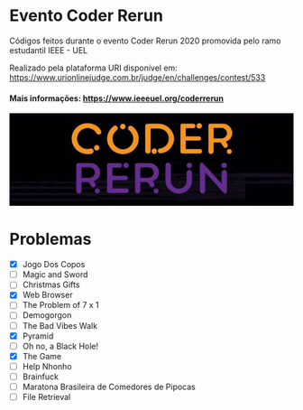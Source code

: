 # Evento Coder Rerun
Códigos feitos durante o evento Coder Rerun 2020 promovida pelo ramo estudantil IEEE - UEL

Realizado pela plataforma URI disponível em: https://www.urionlinejudge.com.br/judge/en/challenges/contest/533

#### Mais informações: https://www.ieeeuel.org/coderrerun

![logo](imagens/logo.png)

# Problemas
- [X] Jogo Dos Copos		
- [ ]	Magic and Sword		
- [ ] Christmas Gifts		
- [X]	Web Browser		
- [ ]	The Problem of 7 x 1		
- [ ]	Demogorgon	
- [ ]	The Bad Vibes Walk		
- [X]	Pyramid		
- [ ]	Oh no, a Black Hole!		
- [X] The Game	
- [ ]	Help Nhonho		
- [ ]	Brainfuck		
- [ ]	Maratona Brasileira de Comedores de Pipocas		
- [ ]	File Retrieval
